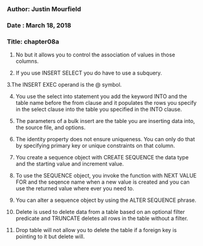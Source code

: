 ### Author: Justin Mourfield
### Date : March 18, 2018
### Title: chapter08a

1. No but it allows you to control the association of values in those columns.

2. If you use INSERT SELECT you do have to use a subquery.   

3.The INSERT EXEC operand is the @ symbol.
 
4. You use the select into statement you add the keyword INTO and the table name before the from clause and it populates the rows you specify in the select clause into the table you specified in the INTO clause. 

5. The parameters of a bulk insert are the table you are inserting data into, the source file, and options.

6. The identity property does not ensure uniqueness. You can only do that by specifying primary key or unique constraints on that column. 

7. You create a sequence object with CREATE SEQUENCE the data type and the starting value and increment value. 

8. To use the SEQUENCE object, you invoke the function with NEXT VALUE FOR and the seqence name when a new value is created and you can use the returned value where ever you need to.

9. You can alter a sequence object by using the ALTER SEQUENCE phrase.

10. Delete is used to delete data from a table based on an optional filter predicate and TRUNCATE deletes all rows in the table without a filter.   

11. Drop table will not allow you to delete the table if a foreign key is pointing to it but delete will.  
